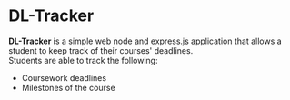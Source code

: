 # DL-Tracker #

**DL-Tracker** is a simple web node and express.js application that allows a student to keep track of their courses' deadlines.<br>
Students are able to track the following:
- Coursework deadlines
- Milestones of the course  
